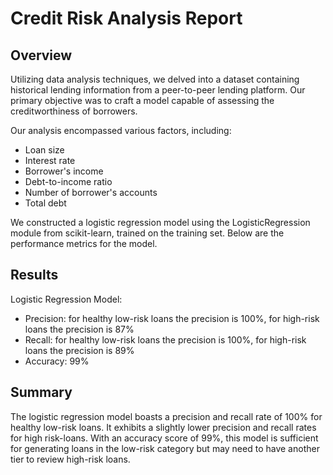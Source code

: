 # Credit Risk Analysis Report

## Overview
Utilizing data analysis techniques, we delved into a dataset containing historical lending information from a peer-to-peer lending platform. Our primary objective was to craft a model capable of assessing the creditworthiness of borrowers.

Our analysis encompassed various factors, including: 
* Loan size
* Interest rate
* Borrower's income
* Debt-to-income ratio
* Number of borrower's accounts
* Total debt
  
We constructed a logistic regression model using the LogisticRegression module from scikit-learn, trained on the training set. 
Below are the performance metrics for the model.

## Results
Logistic Regression Model:
* Precision: for healthy low-risk loans the precision is 100%, for high-risk loans the precision is 87%
* Recall: for healthy low-risk loans the precision is 100%, for high-risk loans the precision is 89%
* Accuracy: 99% 

## Summary
The logistic regression model boasts a precision and recall rate of 100% for healthy low-risk loans. It exhibits a slightly lower precision and recall rates for high risk-loans. With an accuracy score of 99%, this model is sufficient for generating loans in the low-risk category but may need to have another tier to review high-risk loans. 
